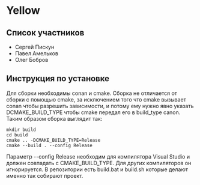 # Yellow

## Список участников

* Сергей Пискун
* Павел Амельков
* Олег Бобров

## Инструкция по установке

Для сборки необходимы conan и cmake.
Сборка не отличается от сборки с помощью cmake, за исключением того что cmake вызывает conan чтобы разрешить зависимости, и потому ему нужно явно указать DCMAKE\_BUILD\_TYPE чтобы cmake передал его в build_type canon. Таким образом сборка выглядит так:

```
mkdir build
cd build
cmake .. -DCMAKE_BUILD_TYPE=Release
cmake --build . --config Release
```

Параметр --config Release необходим для компилятора Visual Studio и должен совпадать с CMAKE\_BUILD\_TYPE. Для других компиляторов он игнорируется. В репозитории есть build.bat и build.sh которые делают именно так собирают проект.


